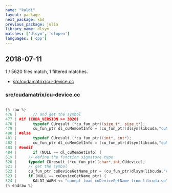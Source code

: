 ```yaml
---
name: "kaldi"
layout: package
next_package: kbd
previous_package: julia
library_name: dlsym
matches: ['dlsym', 'dlopen']
languages: ['cpp']
---
```

## 2018-07-11
1 / 5620 files match, 1 filtered matches.

 - [src/cudamatrix/cu-device.cc](#srccudamatrixcu-devicecc)

### src/cudamatrix/cu-device.cc

```cpp

{% raw %}
476 |       // and get the symbol
477 | #if (CUDA_VERSION >= 3020)
478 |       typedef CUresult (*cu_fun_ptr)(size_t*, size_t*);
479 |       cu_fun_ptr dl_cuMemGetInfo = (cu_fun_ptr)dlsym(libcuda,"cuMemGetInfo_v2");
480 | #else
481 |       typedef CUresult (*cu_fun_ptr)(int*, int*);
482 |       cu_fun_ptr dl_cuMemGetInfo = (cu_fun_ptr)dlsym(libcuda,"cuMemGetInfo");
483 | #endif
484 |       if (NULL == dl_cuMemGetInfo) {
519 |     // define the function signature type
520 |     typedef CUresult (*cu_fun_ptr)(char*,int,CUdevice);
521 |     // get the symbol
522 |     cu_fun_ptr cuDeviceGetName_ptr = (cu_fun_ptr)dlsym(libcuda,"cuDeviceGetName");
523 |     if (NULL == cuDeviceGetName_ptr) {
524 |       KALDI_WARN << "cannot load cuDeviceGetName from libcuda.so";
{% endraw %}

```